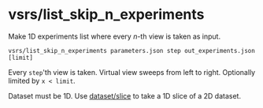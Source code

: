 # vsrs/list\_skip\_n\_experiments

Make 1D experiments list where every _n_-th view is taken as input.

    vsrs/list_skip_n_experiments parameters.json step out_experiments.json [limit]

Every `step`'th view is taken. Virtual view sweeps from left to right. Optionally limited by `x < limit`.

Dataset must be 1D. Use [dataset/slice](tools/dataset/slice.html) to take a 1D slice of a 2D dataset.
